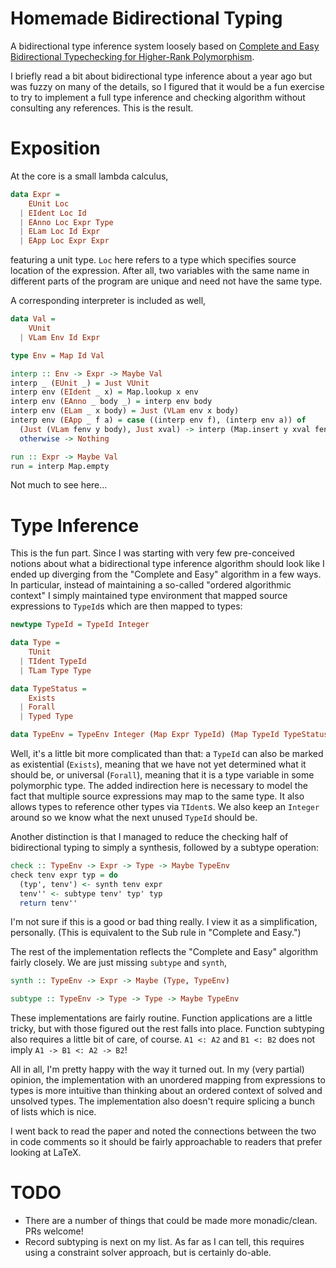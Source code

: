 # Homemade Bidirectional Typing

A bidirectional type inference system loosely based on [Complete and Easy Bidirectional Typechecking
for Higher-Rank Polymorphism]( https://www.cs.cmu.edu/~joshuad/papers/bidir/Dunfield13_bidir_submitted.pdf).

I briefly read a bit about bidirectional type inference about a year ago but was fuzzy on many of the details, so I figured that it would be a fun exercise to try to implement a full type inference and checking algorithm without consulting any references. This is the result.

# Exposition

At the core is a small lambda calculus,

```haskell
data Expr =
    EUnit Loc
  | EIdent Loc Id
  | EAnno Loc Expr Type
  | ELam Loc Id Expr
  | EApp Loc Expr Expr
```

featuring a unit type. `Loc` here refers to a type which specifies source location of the expression. After all, two variables with the same name in different parts of the program are unique and need not have the same type.

A corresponding interpreter is included as well,

```haskell
data Val =
    VUnit
  | VLam Env Id Expr

type Env = Map Id Val

interp :: Env -> Expr -> Maybe Val
interp _ (EUnit _) = Just VUnit
interp env (EIdent _ x) = Map.lookup x env
interp env (EAnno _ body _) = interp env body
interp env (ELam _ x body) = Just (VLam env x body)
interp env (EApp _ f a) = case ((interp env f), (interp env a)) of
  (Just (VLam fenv y body), Just xval) -> interp (Map.insert y xval fenv) body
  otherwise -> Nothing

run :: Expr -> Maybe Val
run = interp Map.empty
```

Not much to see here...

# Type Inference

This is the fun part. Since I was starting with very few pre-conceived notions about what a bidirectional type inference algorithm should look like I ended up diverging from the "Complete and Easy" algorithm in a few ways. In particular, instead of maintaining a so-called "ordered algorithmic context" I simply maintained type environment that mapped source expressions to `TypeId`s which are then mapped to types:

```haskell
newtype TypeId = TypeId Integer

data Type =
    TUnit
  | TIdent TypeId
  | TLam Type Type

data TypeStatus =
    Exists
  | Forall
  | Typed Type

data TypeEnv = TypeEnv Integer (Map Expr TypeId) (Map TypeId TypeStatus)
```

Well, it's a little bit more complicated than that: a `TypeId` can also be marked as existential (`Exists`), meaning that we have not yet determined what it should be, or universal (`Forall`), meaning that it is a type variable in some polymorphic type. The added indirection here is necessary to model the fact that multiple source expressions may map to the same type. It also allows types to reference other types via `TIdent`s. We also keep an `Integer` around so we know what the next unused `TypeId` should be.

Another distinction is that I managed to reduce the checking half of bidirectional typing to simply a synthesis, followed by a subtype operation:

```haskell
check :: TypeEnv -> Expr -> Type -> Maybe TypeEnv
check tenv expr typ = do
  (typ', tenv') <- synth tenv expr
  tenv'' <- subtype tenv' typ' typ
  return tenv''
```

I'm not sure if this is a good or bad thing really. I view it as a simplification, personally. (This is equivalent to the Sub rule in "Complete and Easy.")

The rest of the implementation reflects the "Complete and Easy" algorithm fairly closely. We are just missing `subtype` and `synth`,

```haskell
synth :: TypeEnv -> Expr -> Maybe (Type, TypeEnv)

subtype :: TypeEnv -> Type -> Type -> Maybe TypeEnv
```

These implementations are fairly routine. Function applications are a little tricky, but with those figured out the rest falls into place. Function subtyping also requires a little bit of care, of course. `A1 <: A2` and `B1 <: B2` does not imply `A1 -> B1 <: A2 -> B2`!

All in all, I'm pretty happy with the way it turned out. In my (very partial) opinion, the implementation with an unordered mapping from expressions to types is more intuitive than thinking about an ordered context of solved and unsolved types. The implementation also doesn't require splicing a bunch of lists which is nice.

I went back to read the paper and noted the connections between the two in code comments so it should be fairly approachable to readers that prefer looking at LaTeX.

# TODO
* There are a number of things that could be made more monadic/clean. PRs welcome!
* Record subtyping is next on my list. As far as I can tell, this requires using a constraint solver approach, but is certainly do-able.

